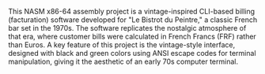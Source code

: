 This NASM x86-64 assembly project is a vintage-inspired CLI-based billing (facturation) software developed for "Le Bistrot du Peintre," a classic French bar set in the 1970s. The software replicates the nostalgic atmosphere of that era, where customer bills were calculated in French Francs (FRF) rather than Euros. A key feature of this project is the vintage-style interface, designed with black and green colors using ANSI escape codes for terminal manipulation, giving it the aesthetic of an early 70s computer terminal.
